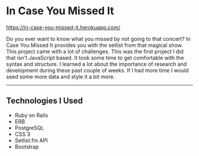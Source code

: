 # In Case You Missed It

https://in-case-you-missed-it.herokuapp.com/

Do you ever want to know what you missed by not going to that concert? In Case You Missed It provides you with the setlist from that magical show. This project came with a lot of challenges. This was the first project I did that isn't JavaScript based. It took some time to get comfortable with the syntax and structure. I learned a lot about the importance of research and development during these past couple of weeks. If I had more time I would seed some more data and style it a bit more.

---

## Technologies I Used

- Ruby on Rails
- ERB
- PostgreSQL
- CSS 3
- Setlist.fm API
- Bootstrap

